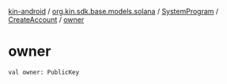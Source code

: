 [kin-android](../../../index.md) / [org.kin.sdk.base.models.solana](../../index.md) / [SystemProgram](../index.md) / [CreateAccount](index.md) / [owner](./owner.md)

# owner

`val owner: PublicKey`